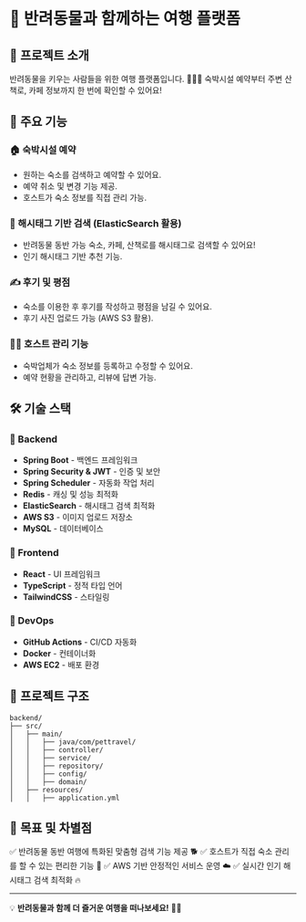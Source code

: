 # 🐾 반려동물과 함께하는 여행 플랫폼

## 🚀 프로젝트 소개
반려동물을 키우는 사람들을 위한 여행 플랫폼입니다. 🏡🐶🐱
숙박시설 예약부터 주변 산책로, 카페 정보까지 한 번에 확인할 수 있어요!

## 🎯 주요 기능

### 🏠 숙박시설 예약
- 원하는 숙소를 검색하고 예약할 수 있어요.
- 예약 취소 및 변경 기능 제공.
- 호스트가 숙소 정보를 직접 관리 가능.

### 🔎 해시태그 기반 검색 (ElasticSearch 활용)
- 반려동물 동반 가능 숙소, 카페, 산책로를 해시태그로 검색할 수 있어요!
- 인기 해시태그 기반 추천 기능.

### ✍ 후기 및 평점
- 숙소를 이용한 후 후기를 작성하고 평점을 남길 수 있어요.
- 후기 사진 업로드 가능 (AWS S3 활용).

### 👨‍💼 호스트 관리 기능
- 숙박업체가 숙소 정보를 등록하고 수정할 수 있어요.
- 예약 현황을 관리하고, 리뷰에 답변 가능.

## 🛠 기술 스택

### 📌 Backend
- **Spring Boot** - 백엔드 프레임워크
- **Spring Security & JWT** - 인증 및 보안
- **Spring Scheduler** - 자동화 작업 처리
- **Redis** - 캐싱 및 성능 최적화
- **ElasticSearch** - 해시태그 검색 최적화
- **AWS S3** - 이미지 업로드 저장소
- **MySQL** - 데이터베이스

### 📌 Frontend
- **React** - UI 프레임워크
- **TypeScript** - 정적 타입 언어
- **TailwindCSS** - 스타일링

### 📌 DevOps
- **GitHub Actions** - CI/CD 자동화
- **Docker** - 컨테이너화
- **AWS EC2** - 배포 환경

## 📌 프로젝트 구조
```
backend/
├── src/
│   ├── main/
│   │   ├── java/com/pettravel/
│   │   ├── controller/
│   │   ├── service/
│   │   ├── repository/
│   │   ├── config/
│   │   ├── domain/
│   ├── resources/
│   │   ├── application.yml
```

## 🎯 목표 및 차별점
✅ 반려동물 동반 여행에 특화된 맞춤형 검색 기능 제공 🐕
✅ 호스트가 직접 숙소 관리를 할 수 있는 편리한 기능 💼
✅ AWS 기반 안정적인 서비스 운영 ☁️
✅ 실시간 인기 해시태그 검색 최적화 🔥

---
💡 **반려동물과 함께 더 즐거운 여행을 떠나보세요!** 🐾✨
